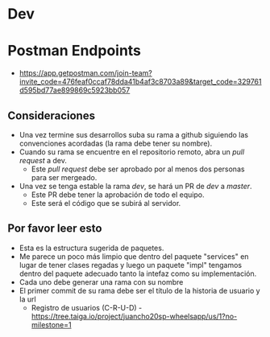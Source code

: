 # Dev 

# Postman Endpoints
* https://app.getpostman.com/join-team?invite_code=476feaf0ccaf78dda41b4af3c8703a89&target_code=329761d595bd77ae899869c5923bb057

## Consideraciones
* Una vez termine sus desarrollos suba su rama a github siguiendo las convenciones acordadas (la rama debe tener su nombre).
* Cuando su rama se encuentre en el repositorio remoto, abra un _pull request_ a dev.
  * Este _pull request_ debe ser aprobado por al menos dos personas para ser mergeado.
* Una vez se tenga estable la rama _dev_, se hará un PR de _dev_ a _master_.
  * Este PR debe tener la aprobación de todo el equipo.
  * Este será el código que se subirá al servidor.
## Por favor leer esto
* Esta es la estructura sugerida de paquetes.
* Me parece un poco más limpio que dentro del paquete "services" en lugar de tener clases regadas y luego un paquete "impl" tengamos dentro del paquete adecuado tanto la intefaz como su implementación.
* Cada uno debe generar una rama con su nombre
* El primer commit de su rama debe ser el título de la historia de usuario y la url
  * Registro de usuarios (C-R-U-D) - https://tree.taiga.io/project/juancho20sp-wheelsapp/us/1?no-milestone=1 